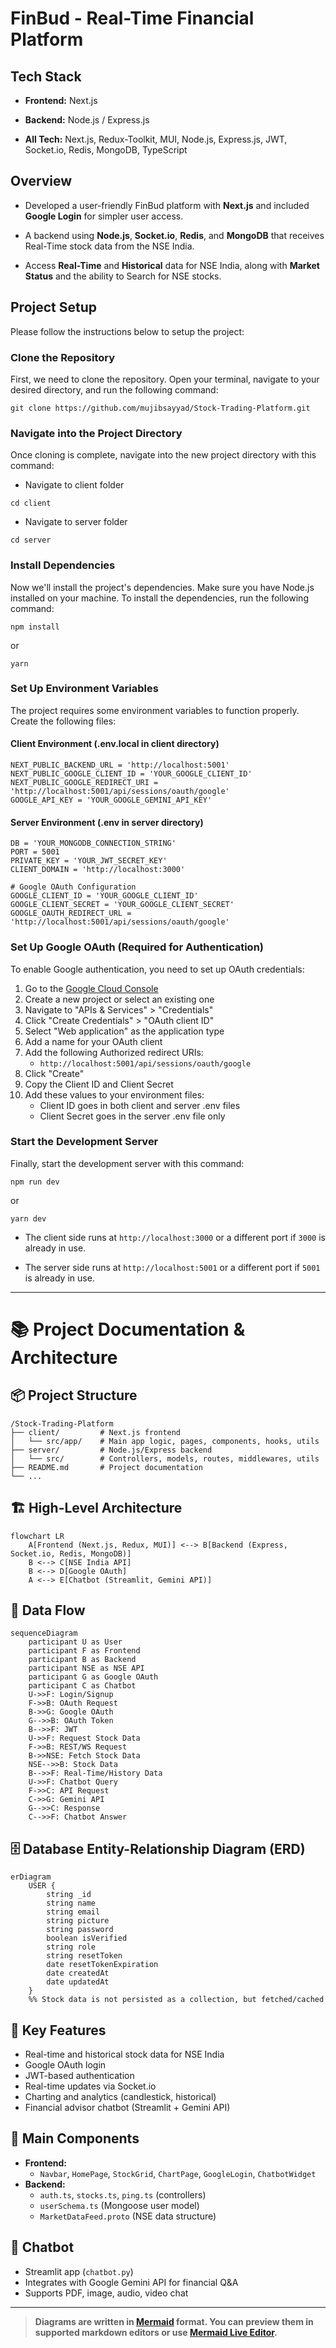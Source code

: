 # FinBud - Real-Time Financial Platform

## Tech Stack

- **Frontend:** Next.js
- **Backend:** Node.js / Express.js

- **All Tech:** Next.js, Redux-Toolkit, MUI, Node.js, Express.js, JWT, Socket.io, Redis, MongoDB, TypeScript

## Overview

- Developed a user-friendly FinBud platform with **Next.js** and included **Google Login** for simpler user access.

- A backend using **Node.js**, **Socket.io**, **Redis**, and **MongoDB** that receives Real-Time stock data from the NSE India.

- Access **Real-Time** and **Historical** data for NSE India, along with **Market Status** and the ability to Search for NSE stocks.

## Project Setup

Please follow the instructions below to setup the project:

### Clone the Repository

First, we need to clone the repository. Open your terminal, navigate to your desired directory, and run the following command:

```
git clone https://github.com/mujibsayyad/Stock-Trading-Platform.git
```

### Navigate into the Project Directory

Once cloning is complete, navigate into the new project directory with this command:

- Navigate to client folder

```
cd client
```

- Navigate to server folder

```
cd server
```

### Install Dependencies

Now we'll install the project's dependencies. Make sure you have Node.js installed on your machine. To install the dependencies, run the following command:

```
npm install
```

or

```
yarn
```

### Set Up Environment Variables

The project requires some environment variables to function properly. Create the following files:

#### Client Environment (.env.local in client directory)

```
NEXT_PUBLIC_BACKEND_URL = 'http://localhost:5001'
NEXT_PUBLIC_GOOGLE_CLIENT_ID = 'YOUR_GOOGLE_CLIENT_ID'
NEXT_PUBLIC_GOOGLE_REDIRECT_URI = 'http://localhost:5001/api/sessions/oauth/google'
GOOGLE_API_KEY = 'YOUR_GOOGLE_GEMINI_API_KEY'
```

#### Server Environment (.env in server directory)

```
DB = 'YOUR_MONGODB_CONNECTION_STRING'
PORT = 5001
PRIVATE_KEY = 'YOUR_JWT_SECRET_KEY'
CLIENT_DOMAIN = 'http://localhost:3000'

# Google OAuth Configuration
GOOGLE_CLIENT_ID = 'YOUR_GOOGLE_CLIENT_ID'
GOOGLE_CLIENT_SECRET = 'YOUR_GOOGLE_CLIENT_SECRET'
GOOGLE_OAUTH_REDIRECT_URL = 'http://localhost:5001/api/sessions/oauth/google'
```

### Set Up Google OAuth (Required for Authentication)

To enable Google authentication, you need to set up OAuth credentials:

1. Go to the [Google Cloud Console](https://console.cloud.google.com/)
2. Create a new project or select an existing one
3. Navigate to "APIs & Services" > "Credentials"
4. Click "Create Credentials" > "OAuth client ID"
5. Select "Web application" as the application type
6. Add a name for your OAuth client
7. Add the following Authorized redirect URIs:
   - `http://localhost:5001/api/sessions/oauth/google`
8. Click "Create"
9. Copy the Client ID and Client Secret
10. Add these values to your environment files:
    - Client ID goes in both client and server .env files
    - Client Secret goes in the server .env file only

### Start the Development Server

Finally, start the development server with this command:

```
npm run dev
```

or

```
yarn dev
```

- The client side runs at `http://localhost:3000` or a different port if `3000` is already in use.

- The server side runs at `http://localhost:5001` or a different port if `5001` is already in use.

---

# 📚 Project Documentation & Architecture

## 📦 Project Structure

```
/Stock-Trading-Platform
├── client/         # Next.js frontend
│   └── src/app/    # Main app logic, pages, components, hooks, utils
├── server/         # Node.js/Express backend
│   └── src/        # Controllers, models, routes, middlewares, utils
├── README.md       # Project documentation
└── ...
```

## 🏗️ High-Level Architecture

```mermaid
flowchart LR
    A[Frontend (Next.js, Redux, MUI)] <--> B[Backend (Express, Socket.io, Redis, MongoDB)]
    B <--> C[NSE India API]
    B <--> D[Google OAuth]
    A <--> E[Chatbot (Streamlit, Gemini API)]
```

## 🔄 Data Flow

```mermaid
sequenceDiagram
    participant U as User
    participant F as Frontend
    participant B as Backend
    participant NSE as NSE API
    participant G as Google OAuth
    participant C as Chatbot
    U->>F: Login/Signup
    F->>B: OAuth Request
    B->>G: Google OAuth
    G-->>B: OAuth Token
    B-->>F: JWT
    U->>F: Request Stock Data
    F->>B: REST/WS Request
    B->>NSE: Fetch Stock Data
    NSE-->>B: Stock Data
    B-->>F: Real-Time/History Data
    U->>F: Chatbot Query
    F->>C: API Request
    C->>G: Gemini API
    G-->>C: Response
    C-->>F: Chatbot Answer
```

## 🗄️ Database Entity-Relationship Diagram (ERD)

```mermaid
erDiagram
    USER {
        string _id
        string name
        string email
        string picture
        string password
        boolean isVerified
        string role
        string resetToken
        date resetTokenExpiration
        date createdAt
        date updatedAt
    }
    %% Stock data is not persisted as a collection, but fetched/cached
```

## 📝 Key Features

- Real-time and historical stock data for NSE India
- Google OAuth login
- JWT-based authentication
- Real-time updates via Socket.io
- Charting and analytics (candlestick, historical)
- Financial advisor chatbot (Streamlit + Gemini API)

## 🧩 Main Components

- **Frontend:**
  - `Navbar`, `HomePage`, `StockGrid`, `ChartPage`, `GoogleLogin`, `ChatbotWidget`
- **Backend:**
  - `auth.ts`, `stocks.ts`, `ping.ts` (controllers)
  - `userSchema.ts` (Mongoose user model)
  - `MarketDataFeed.proto` (NSE data structure)

## 🤖 Chatbot

- Streamlit app (`chatbot.py`)
- Integrates with Google Gemini API for financial Q&A
- Supports PDF, image, audio, video chat

---

> **Diagrams are written in [Mermaid](https://mermaid-js.github.io/mermaid/#/) format. You can preview them in supported markdown editors or use [Mermaid Live Editor](https://mermaid.live/).**
